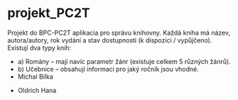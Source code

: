 # projekt_PC2T
Projekt do BPC-PC2T 
aplikacia pro správu knihovny. Každá kniha má název, autora/autory, rok vydání
a stav dostupnosti (k dispozici / vypůjčeno). Existují dva typy knih:
- a) Romány – mají navíc parametr žánr (existuje celkem 5 různých žánrů).
- b) Učebnice – obsahují informaci pro jaký ročník jsou vhodné.
- Michal Bilka
* Oldrich Hana

